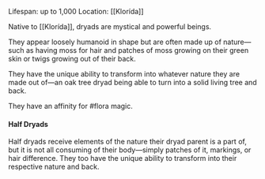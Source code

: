 Lifespan: up to 1,000
Location: [[Klorída]]

Native to [[Klorída]], dryads are mystical and powerful beings. 

They appear loosely humanoid in shape but are often made up of nature—such as having moss for hair and patches of moss growing on their green skin or twigs growing out of their back. 

They have the unique ability to transform into whatever nature they are made out of—an oak tree dryad being able to turn into a solid living tree and back. 

They have an affinity for #flora magic.

#### Half Dryads
Half dryads receive elements of the nature their dryad parent is a part of, but it is not all consuming of their body—simply patches of it, markings, or hair difference. They too have the unique ability to transform into their respective nature and back.